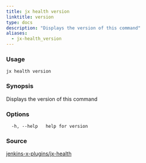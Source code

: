 ```yaml
---
title: jx health version
linktitle: version
type: docs
description: "Displays the version of this command"
aliases:
  - jx-health_version
---
```


### Usage

```
jx health version
```

### Synopsis

Displays the version of this command

### Options

```
  -h, --help   help for version
```

### Source

[jenkins-x-plugins/jx-health](https://github.com/jenkins-x-plugins/jx-health)
